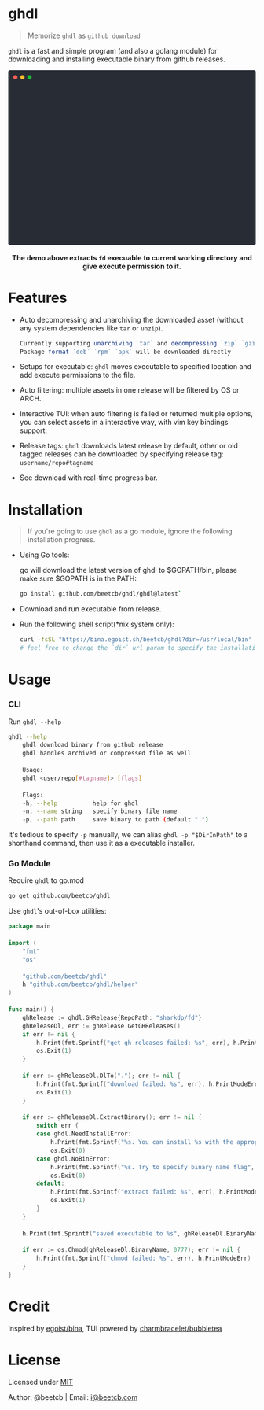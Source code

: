# ghdl

> Memorize `ghdl` as `github download`

`ghdl` is a fast and simple program (and also a golang module) for downloading and installing executable binary from github releases.

<p align="center">
    <img alt="animated demo" src="./demo.svg" width="600px">
</p>
<p align="center">
  <strong>The demo above extracts <code>fd</code> execuable to current working directory and give execute permission to it.</strong>
</p>

# Features

- Auto decompressing and unarchiving the downloaded asset (without any system dependencies like `tar` or `unzip`).

    ```ts
    Currently supporting unarchiving `tar` and decompressing `zip` `gzip`.
    Package format `deb` `rpm` `apk` will be downloaded directly
    ```
- Setups for executable: `ghdl` moves executable to specified location and add execute permissions to the file.
- Auto filtering: multiple assets in one release will be filtered by OS or ARCH.
- Interactive TUI: when auto filtering is failed or returned multiple options, you can select assets in a interactive way, with vim key bindings support.
- Release tags: `ghdl` downloads latest release by default, other or old tagged releases can be downloaded by specifying release tag: `username/repo#tagname`
- See download with real-time progress bar.

# Installation

> If you're going to use `ghdl` as a go module, ignore the following installation progress.

- Using Go tools: 

    go will download the latest version of ghdl to $GOPATH/bin, please make sure $GOPATH is in the PATH: 

    ```sh
    go install github.com/beetcb/ghdl/ghdl@latest`
    ```

- Download and run executable from release.
- Run the following shell script(*nix system only):

    ```sh
    curl -fsSL "https://bina.egoist.sh/beetcb/ghdl?dir=/usr/local/bin" | sh
    # feel free to change the `dir` url param to specify the installation directory.
    ```

# Usage

### CLI
Run `ghdl --help`

```sh
ghdl --help
    ghdl download binary from github release
    ghdl handles archived or compressed file as well

    Usage:
    ghdl <user/repo[#tagname]> [flags]

    Flags:
    -h, --help          help for ghdl
    -n, --name string   specify binary file name
    -p, --path path     save binary to path (default ".")

```

It's tedious to specify `-p` manually, we can alias `ghdl -p "$DirInPath"` to a shorthand command, then use it as a executable installer.

### Go Module

Require `ghdl` to go.mod

```sh
go get github.com/beetcb/ghdl
```

Use `ghdl`'s out-of-box utilities:

```go
package main

import (
	"fmt"
	"os"

	"github.com/beetcb/ghdl"
	h "github.com/beetcb/ghdl/helper"
)

func main() {
	ghRelease := ghdl.GHRelease{RepoPath: "sharkdp/fd"}
	ghReleaseDl, err := ghRelease.GetGHReleases()
	if err != nil {
		h.Print(fmt.Sprintf("get gh releases failed: %s", err), h.PrintModeErr)
		os.Exit(1)
	}

	if err := ghReleaseDl.DlTo("."); err != nil {
		h.Print(fmt.Sprintf("download failed: %s", err), h.PrintModeErr)
		os.Exit(1)
	}

	if err := ghReleaseDl.ExtractBinary(); err != nil {
		switch err {
		case ghdl.NeedInstallError:
			h.Print(fmt.Sprintf("%s. You can install %s with the appropriate commands", err, ghReleaseDl.BinaryName), h.PrintModeInfo)
			os.Exit(0)
		case ghdl.NoBinError:
			h.Print(fmt.Sprintf("%s. Try to specify binary name flag", err), h.PrintModeInfo)
			os.Exit(0)
		default:
			h.Print(fmt.Sprintf("extract failed: %s", err), h.PrintModeErr)
			os.Exit(1)
		}
	}

	h.Print(fmt.Sprintf("saved executable to %s", ghReleaseDl.BinaryName), h.PrintModeSuccess)
    
	if err := os.Chmod(ghReleaseDl.BinaryName, 0777); err != nil {
		h.Print(fmt.Sprintf("chmod failed: %s", err), h.PrintModeErr)
	}
}
```

# Credit

Inspired by [egoist/bina](https://github.com/egoist/bina), TUI powered by [charmbracelet/bubbletea](https://github.com/charmbracelet/bubbletea)

# License

Licensed under [MIT](./LICENSE)

Author: @beetcb | Email: i@beetcb.com
